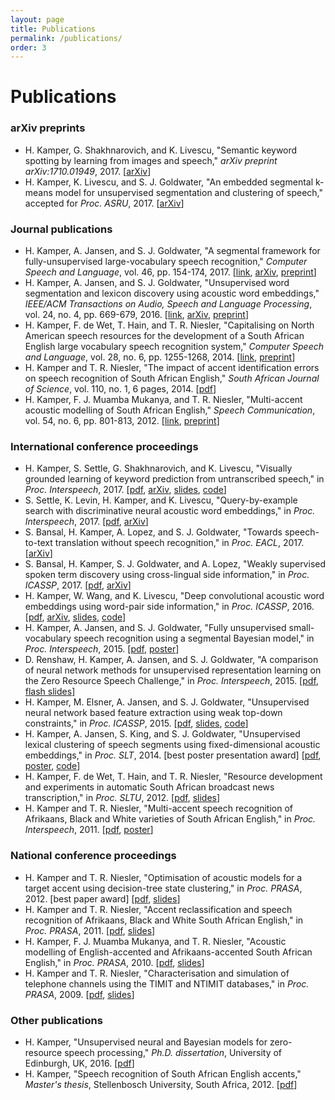 ```yaml
---
layout: page
title: Publications
permalink: /publications/
order: 3
---
```


# Publications


### arXiv preprints

- H. Kamper, G. Shakhnarovich, and K. Livescu, "Semantic keyword spotting by learning from images and speech," *arXiv preprint arXiv:1710.01949*, 2017.
  [[arXiv](https://arxiv.org/abs/1710.01949)]
- H. Kamper, K. Livescu, and S. J. Goldwater, "An embedded segmental k-means model for unsupervised segmentation and clustering of speech," accepted for *Proc. ASRU*, 2017.
  [[arXiv](https://arxiv.org/abs/1703.08135)]



### Journal publications

- H. Kamper, A. Jansen, and S. J. Goldwater, "A segmental framework for fully-unsupervised large-vocabulary speech recognition," *Computer Speech and Language*, vol. 46, pp. 154-174, 2017.
  [[link](http://dx.doi.org/10.1016/j.csl.2017.04.008), [arXiv](http://arxiv.org/abs/1606.06950), [preprint]({{site.url}}/papers/kamper+jansen+goldwater_csl2017_preprint.pdf)]
- H. Kamper, A. Jansen, and S. J. Goldwater, "Unsupervised word segmentation and lexicon discovery using acoustic word embeddings," *IEEE/ACM Transactions on Audio, Speech and Language Processing*, vol. 24, no. 4, pp. 669-679, 2016.
  [[link](http://dx.doi.org/10.1109/TASLP.2016.2517567), [arXiv](http://arxiv.org/abs/1603.02845), [preprint]({{site.url}}/papers/kamper+jansen+goldwater_taslp2016.pdf)]
- H. Kamper, F. de Wet, T. Hain, and T. R. Niesler, "Capitalising on North American speech resources for the development of a South African English large vocabulary speech recognition system," *Computer Speech and Language*, vol. 28, no. 6, pp. 1255-1268, 2014.
  [[link](http://www.sciencedirect.com/science/article/pii/S0885230814000369), [preprint]({{site.url}}/papers/kamper+dewet+hain+niesler_csl2013_preprint.pdf)]
- H. Kamper and T. R. Niesler, "The impact of accent identification errors on speech recognition of South African English," *South African Journal of Science*, vol. 110, no. 1, 6 pages, 2014.
  [[pdf]({{site.url}}/papers/kamper+niesler_sajs2014.pdf)]
- H. Kamper, F. J. Muamba Mukanya, and T. R. Niesler, "Multi-accent acoustic modelling of South African English," *Speech Communication*, vol. 54, no. 6, pp. 801-813, 2012.
  [[link](http://www.sciencedirect.com/science/article/pii/S0167639312000155), [preprint]({{site.url}}/papers/kamper+muambamukanya+niesler_speechcom2012_preprint.pdf)]



### International conference proceedings

- H. Kamper, S. Settle, G. Shakhnarovich, and K. Livescu, "Visually grounded learning of keyword prediction from untranscribed speech," in *Proc. Interspeech*, 2017.
  [[pdf]({{site.url}}/papers/kamper+settle+shakhnarovich+livescu_interspeech2017.pdf), [arXiv](https://arxiv.org/abs/1703.08136), [slides]({{site.url}}/slides/kamper+settle+shakhnarovich+livescu_interspeech2017_talk.pdf), [code](https://github.com/kamperh/recipe_vision_speech_flickr)]
- S. Settle, K. Levin, H. Kamper, and K. Livescu, "Query-by-example search with discriminative neural acoustic word embeddings," in *Proc. Interspeech*, 2017.
  [[pdf]({{site.url}}/papers/settle+levin+kamper+livescu_interspeech2017.pdf), [arXiv](https://arxiv.org/abs/1706.03818)]
- S. Bansal, H. Kamper, A. Lopez, and S. J. Goldwater, "Towards speech-to-text translation without speech recognition," in *Proc. EACL*, 2017.
  [[arXiv](https://arxiv.org/abs/1702.03856)]
- S. Bansal, H. Kamper, S. J. Goldwater, and A. Lopez, "Weakly supervised spoken term discovery using cross-lingual side information," in *Proc. ICASSP*, 2017.
  [[pdf]({{site.url}}/papers/bansal+kamper+goldwater+lopez_icassp2016.pdf), [arXiv](https://arxiv.org/abs/1609.06530)]
- H. Kamper, W. Wang, and K. Livescu, "Deep convolutional acoustic word embeddings using word-pair side information," in *Proc. ICASSP*, 2016.
  [[pdf]({{site.url}}/papers/kamper+wang+livescu_icassp2016.pdf), [arXiv](http://arxiv.org/abs/1510.01032), [slides]({{site.url}}/slides/kamper+wang+livescu_icassp2016_talk.pdf), [code](https://github.com/kamperh/recipe_swbd_wordembeds)]
- H. Kamper, A. Jansen, and S. J. Goldwater, "Fully unsupervised small-vocabulary speech recognition using a segmental Bayesian model," in *Proc. Interspeech*, 2015.
  [[pdf]({{site.url}}/papers/kamper+jansen+goldwater_interspeech2015.pdf), [poster]({{site.url}}/posters/kamper+jansen+goldwater_interspeech2015_poster.pdf)]
- D. Renshaw, H. Kamper, A. Jansen, and S. J. Goldwater, "A  comparison of neural network methods for unsupervised representation learning on the Zero Resource Speech Challenge," in *Proc. Interspeech*, 2015.
  [[pdf]({{site.url}}/papers/renshaw+kamper+jansen+goldwater_interspeech2015.pdf), [flash slides]({{site.url}}/slides/renshaw+kamper+jansen+goldwater_interspeech2015_talk.pdf)]
- H. Kamper, M. Elsner, A. Jansen, and S. J. Goldwater, "Unsupervised neural network based feature extraction using weak top-down constraints," in *Proc. ICASSP*, 2015.
  [[pdf]({{site.url}}/papers/kamper+elsner+jansen+goldwater_icassp2015.pdf), [slides]({{site.url}}/slides/kamper+elsner+jansen+goldwater_icassp2015_talk.pdf), [code](https://github.com/kamperh/speech_correspondence)]
- H. Kamper, A. Jansen, S. King, and S. J. Goldwater, "Unsupervised lexical clustering of speech segments using fixed-dimensional acoustic embeddings," in *Proc. SLT*, 2014. [best poster presentation award]
  [[pdf]({{site.url}}/papers/kamper+jansen+king+goldwater_slt2014.pdf), [poster]({{site.url}}/posters/kamper+jansen+king+goldwater_slt2014_poster.pdf), [code](https://github.com/kamperh/bayes_gmm)]
- H. Kamper, F. de Wet, T. Hain, and T. R. Niesler, "Resource development and experiments in automatic South African broadcast news transcription," in *Proc. SLTU*, 2012.
  [[pdf]({{site.url}}/papers/kamper+dewet+hain+niesler_sltu2012.pdf), [slides]({{site.url}}/slides/kamper+dewet+hain+niesler_sltu2012_talk.pdf)]
- H. Kamper and T. R. Niesler, "Multi-accent speech recognition of Afrikaans, Black and White varieties of South African English," in *Proc. Interspeech*, 2011.
  [[pdf]({{site.url}}/papers/kamper+niesler_interspeech2011.pdf), [poster]({{site.url}}/posters/kamper+niesler_interspeech2011_poster.pdf)]



### National conference proceedings

- H. Kamper and T. R. Niesler, "Optimisation of acoustic models for a target accent using decision-tree state clustering," in *Proc. PRASA*, 2012. [best paper award]
  [[pdf]({{site.url}}/papers/kamper+niesler_prasa2012.pdf), [slides]({{site.url}}/slides/kamper+niesler_prasa2012_talk.pdf)]
- H. Kamper and T. R. Niesler, "Accent reclassification and speech recognition of Afrikaans, Black and White South African English," in *Proc. PRASA*, 2011.
  [[pdf]({{site.url}}/papers/kamper+niesler_prasa2011.pdf), [slides]({{site.url}}/slides/kamper+niesler_prasa2011_talk.pdf)]
- H. Kamper, F. J. Muamba Mukanya, and T. R. Niesler, "Acoustic modelling of English-accented and Afrikaans-accented South African English," in *Proc. PRASA*, 2010.
  [[pdf]({{site.url}}/papers/kamper+muambamukanya+niesler_prasa2010.pdf), [slides]({{site.url}}/slides/kamper+muambamukanya+niesler_prasa2010_talk.pdf)]
- H. Kamper and T. R. Niesler, "Characterisation and simulation of telephone channels using the TIMIT and NTIMIT databases," in *Proc. PRASA*, 2009.
  [[pdf]({{site.url}}/papers/kamper+niesler_prasa2009.pdf), [slides]({{site.url}}/slides/kamper+niesler_prasa2009_talk.pdf)]



### Other publications

- H. Kamper, "Unsupervised neural and Bayesian models for zero-resource speech processing," *Ph.D. dissertation*, University of Edinburgh, UK, 2016.
  [[pdf]({{site.url}}/papers/kamper_phd2016.pdf)]
- H. Kamper, "Speech recognition of South African English accents," *Master's thesis*, Stellenbosch University, South Africa, 2012.
  [[pdf]({{site.url}}/papers/kamper_msceng2012.pdf)]


<!-- ### Heading

This is the base Jekyll theme. You can find out more info about customizing your Jekyll theme, as well as basic Jekyll usage documentation at [jekyllrb.com](http://jekyllrb.com/)

You can find the source code for the Jekyll new theme at: [github.com/jglovier/jekyll-new](https://github.com/jglovier/jekyll-new)

You can find the source code for Jekyll at [github.com/jekyll/jekyll](https://github.com/jekyll/jekyll)

This is just ``_poole``

This is another test:

	Let's see what happens
	$ ./test.py
	You can find the source code for Jekyll at You can find the source code for Jekyll at You can find the source code for Jekyll at You can find the source code for Jekyll at

{% highlight python %}
def print_hi(name)
  puts "Hi, #{name}"
end
print_hi('Tom')
#=> prints 'Hi, Tom' to STDOUT.
You can find the source code for Jekyll at You can find the source code for Jekyll at You can find the source code for Jekyll at You can find the source code for Jekyll at
{% endhighlight %}

1. 	A list
2. 	There you are. -->
